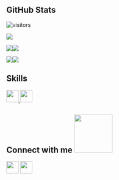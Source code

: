 <h2> GitHub Stats </h2>

![visitors](https://visitor-badge.glitch.me/badge?page_id=PacoGago.PacoGago)

![](https://github-profile-summary-cards.vercel.app/api/cards/profile-details?username=PacoGago&theme=dracula)

![](https://github-profile-summary-cards.vercel.app/api/cards/repos-per-language?username=PacoGago&theme=dracula)![](https://github-profile-summary-cards.vercel.app/api/cards/most-commit-language?username=PacoGago&theme=dracula)

![](https://github-profile-summary-cards.vercel.app/api/cards/stats?username=PacoGago&theme=dracula)![](https://github-profile-summary-cards.vercel.app/api/cards/productive-time?username=PacoGago&theme=dracula) 

<h2> Skills </h2>
<a href= https://github.com/pacogago?tab=repositories&q=&type=&language=java&sort= > <img width ='32px' src ='https://raw.githubusercontent.com/rahulbanerjee26/githubAboutMeGenerator/main/icons/java.svg'> </a>
<a href= https://github.com/pacogago?tab=repositories&q=&type=&language=cpp&sort= > <img width ='32px' src ='https://raw.githubusercontent.com/rahulbanerjee26/githubAboutMeGenerator/main/icons/cpp.svg'> </a>

<h2> Connect with me <img src='https://raw.githubusercontent.com/ShahriarShafin/ShahriarShafin/main/Assets/handshake.gif' width="100px"> </h2>
<a href = 'https://www.linkedin.com/in/francisco-gago-villanueva-13477b70/'> <img width = '32px' align= 'center' src="https://raw.githubusercontent.com/rahulbanerjee26/githubAboutMeGenerator/main/icons/linked-in-alt.svg"/></a> 
<a href = 'https://www.twitter.com/pacogago'> <img width = '32px' align= 'center' src="https://raw.githubusercontent.com/rahulbanerjee26/githubAboutMeGenerator/main/icons/twitter.svg"/></a> 
